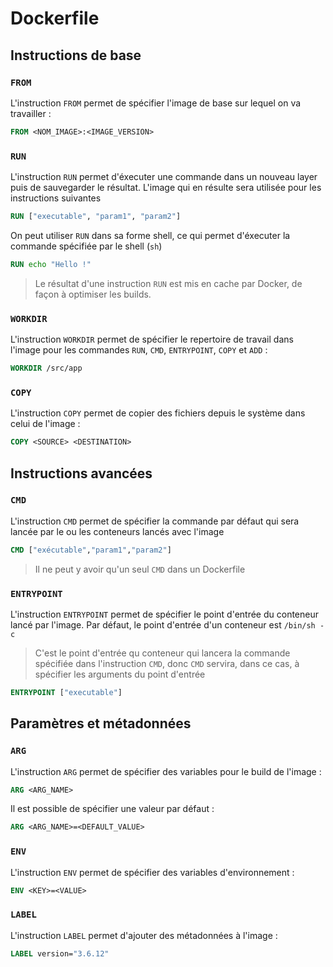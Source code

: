 # Dockerfile

## Instructions de base

### `FROM`

L'instruction `FROM` permet de spécifier l'image de base sur lequel on va travailler : 

```dockerfile
FROM <NOM_IMAGE>:<IMAGE_VERSION>
```

### `RUN`

L'instruction `RUN` permet d'éxecuter une commande dans un nouveau layer puis de sauvegarder le résultat. L'image qui en résulte sera utilisée
pour les instructions suivantes

```dockerfile
RUN ["executable", "param1", "param2"]
```

On peut utiliser `RUN` dans sa forme shell, ce qui permet d'éxecuter la commande spécifiée par le shell (`sh`)

```dockerfile
RUN echo "Hello !"
```

> Le résultat d'une instruction `RUN` est mis en cache par Docker, de façon à optimiser les builds.

### `WORKDIR`

L'instruction `WORKDIR` permet de spécifier le repertoire de travail dans l'image pour les commandes `RUN`, `CMD`, `ENTRYPOINT`, `COPY` et `ADD` : 

```dockerfile
WORKDIR /src/app
```

### `COPY`

L'instruction `COPY` permet de copier des fichiers depuis le système dans celui de l'image : 

```dockerfile
COPY <SOURCE> <DESTINATION>
```

## Instructions avancées

### `CMD`

L'instruction `CMD` permet de spécifier la commande par défaut qui sera lancée par le ou les conteneurs lancés avec l'image

```dockerfile
CMD ["exécutable","param1","param2"]
```

> Il ne peut y avoir qu'un seul `CMD` dans un Dockerfile

### `ENTRYPOINT`

L'instruction `ENTRYPOINT` permet de spécifier le point d'entrée du conteneur lancé par l'image. Par défaut, le point d'entrée d'un conteneur
est `/bin/sh -c`

> C'est le point d'entrée qu conteneur qui lancera la commande spécifiée dans l'instruction `CMD`, donc `CMD` servira, dans ce cas, à spécifier les
> arguments du point d'entrée

```dockerfile
ENTRYPOINT ["executable"]
```

## Paramètres et métadonnées

### `ARG`

L'instruction `ARG` permet de spécifier des variables pour le build de l'image : 

```dockerfile
ARG <ARG_NAME>
```

Il est possible de spécifier une valeur par défaut : 

```dockerfile
ARG <ARG_NAME>=<DEFAULT_VALUE>
```

### `ENV`

L'instruction `ENV` permet de spécifier des variables d'environnement : 

```dockerfile
ENV <KEY>=<VALUE>
```

### `LABEL`

L'instruction `LABEL` permet d'ajouter des métadonnées à l'image : 

```dockerfile
LABEL version="3.6.12"
```
